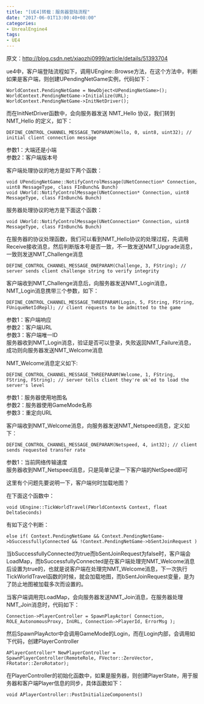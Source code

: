 ```yaml
---
title: "[UE4]转载：服务器登陆流程"
date: "2017-06-01T13:00:40+08:00"
categories:
- UnrealEngine4
tags:
- UE4
---
```


原文：http://blog.csdn.net/xiaozhi0999/article/details/51393704


ue4中，客户端登陆流程如下，调用UEngine::Browse方法，在这个方法中，判断如果是客户端，则创建UPendingNetGame实例，代码如下：

    WorldContext.PendingNetGame = NewObject<UPendingNetGame>();  
    WorldContext.PendingNetGame->Initialize(URL);  
    WorldContext.PendingNetGame->InitNetDriver();  
    
而在InitNetDriver函数中，会向服务器发送 NMT_Hello 协议，我们转到NMT_Hello 的定义，如下：

    DEFINE_CONTROL_CHANNEL_MESSAGE_TWOPARAM(Hello, 0, uint8, uint32); // initial client connection message  

参数1：大端还是小端  
参数2：客户端版本号

客户端处理协议的地方是如下两个函数：

    void UPendingNetGame::NotifyControlMessage(UNetConnection* Connection, uint8 MessageType, class FInBunch& Bunch)  
    void UWorld::NotifyControlMessage(UNetConnection* Connection, uint8 MessageType, class FInBunch& Bunch)  
    
服务器处理协议的地方是下面这个函数：

    void UWorld::NotifyControlMessage(UNetConnection* Connection, uint8 MessageType, class FInBunch& Bunch)  

在服务器的协议处理函数，我们可以看到NMT_Hello协议的处理过程，先调用Receive接收消息，然后判断版本号是否一致，不一致发送NMT_Upgrade消息，一致则发送NMT_Challenge消息

    DEFINE_CONTROL_CHANNEL_MESSAGE_ONEPARAM(Challenge, 3, FString); // server sends client challenge string to verify integrity  
    
客户端收到NMT_Challenge消息后，向服务器发送NMT_Login消息，NMT_Login消息携带三个参数，如下：

    DEFINE_CONTROL_CHANNEL_MESSAGE_THREEPARAM(Login, 5, FString, FString, FUniqueNetIdRepl); // client requests to be admitted to the game  

参数1：客户端响应  
参数2：客户端URL  
参数3：客户端唯一ID  
服务器收到NMT_Login消息，验证是否可以登录，失败返回NMT_Failure消息，成功则向服务器发送NMT_Welcome消息

NMT_Welcome消息定义如下: 

    DEFINE_CONTROL_CHANNEL_MESSAGE_THREEPARAM(Welcome, 1, FString, FString, FString); // server tells client they're ok'ed to load the server's level  

参数1：服务器使用地图名  
参数2：服务器使用GameMode名称  
参数3：重定向URL  

客户端收到NMT_Welcome消息，向服务器发送NMT_Netspeed消息，定义如下：

    DEFINE_CONTROL_CHANNEL_MESSAGE_ONEPARAM(Netspeed, 4, int32); // client sends requested transfer rate  

参数1：当前网络传输速度  
服务器收到NMT_Netspeed消息，只是简单记录一下客户端的NetSpeed即可

这里有个问题先要说明一下，客户端何时加载地图？

在下面这个函数中：

    void UEngine::TickWorldTravel(FWorldContext& Context, float DeltaSeconds)  

有如下这个判断：

    else if( Context.PendingNetGame && Context.PendingNetGame->bSuccessfullyConnected && !Context.PendingNetGame->bSentJoinRequest )  

当bSuccessfullyConnected为true而bSentJoinRequest为false时，客户端会LoadMap，而bSuccessfullyConnected是在客户端处理完NMT_Welcome消息后设置为true的，也就是说客户端在处理完NMT_Welcome消息，下一次执行TickWorldTravel函数的时候，就会加载地图，而bSentJoinRequest变量，是为了防止地图被加载多次而设置的。

当客户端调用完LoadMap，会向服务器发送NMT_Join消息，在服务器处理NMT_Join消息时，代码如下：

    Connection->PlayerController = SpawnPlayActor( Connection, ROLE_AutonomousProxy, InURL, Connection->PlayerId, ErrorMsg );  
        
然后SpawnPlayActor中会调用GameMode的Login，而在Login内部，会调用如下代码，创建PlayerController

    APlayerController* NewPlayerController = SpawnPlayerController(RemoteRole, FVector::ZeroVector, FRotator::ZeroRotator);  

在PlayerController的初始化函数中，如果是服务器，则创建PlayerState，用于服务器和客户端Player信息的同步，具体函数如下：

    void APlayerController::PostInitializeComponents()  


    
